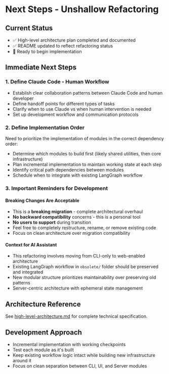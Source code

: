 # Next Steps - Unshallow Refactoring

## Current Status
- ✅ High-level architecture plan completed and documented
- ✅ README updated to reflect refactoring status
- 🔄 Ready to begin implementation

## Immediate Next Steps

### 1. Define Claude Code - Human Workflow
- Establish clear collaboration patterns between Claude Code and human developer
- Define handoff points for different types of tasks
- Clarify when to use Claude vs when human intervention is needed
- Set up development workflow and communication protocols

### 2. Define Implementation Order
Need to prioritize the implementation of modules in the correct dependency order:
- Determine which modules to build first (likely shared utilities, then core infrastructure)
- Plan incremental implementation to maintain working state at each step
- Identify critical path dependencies between modules
- Schedule when to integrate with existing LangGraph workflow

### 3. Important Reminders for Development

#### Breaking Changes Are Acceptable
- This is a **breaking migration** - complete architectural overhaul
- **No backward compatibility** concerns - this is a personal tool
- **No users to support** during transition
- Feel free to completely restructure, rename, or remove existing code
- Focus on clean architecture over migration compatibility

#### Context for AI Assistant
- This refactoring involves moving from CLI-only to web-enabled architecture
- Existing LangGraph workflow in `obsolete/` folder should be preserved and integrated
- New modular structure prioritizes maintainability over preserving old patterns
- Server-centric architecture with ephemeral state management

## Architecture Reference
See [high-level-architecture.md](./high-level-architecture.md) for complete technical specification.

## Development Approach
- Incremental implementation with working checkpoints
- Test each module as it's built
- Keep existing workflow logic intact while building new infrastructure around it
- Focus on clean separation between CLI, UI, and Server modules